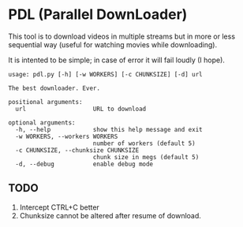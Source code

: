 PDL (Parallel DownLoader)
=========================

This tool is to download videos in multiple streams
but in more or less sequential way (useful for watching
movies while downloading).

It is intented to be simple; in case of error it will
fail loudly (I hope).


~~~
usage: pdl.py [-h] [-w WORKERS] [-c CHUNKSIZE] [-d] url

The best downloader. Ever.

positional arguments:
  url                   URL to download

optional arguments:
  -h, --help            show this help message and exit
  -w WORKERS, --workers WORKERS
                        number of workers (default 5)
  -c CHUNKSIZE, --chunksize CHUNKSIZE
                        chunk size in megs (default 5)
  -d, --debug           enable debug mode
~~~

TODO
----

1. Intercept CTRL+C better
1. Chunksize cannot be altered after resume of download.
